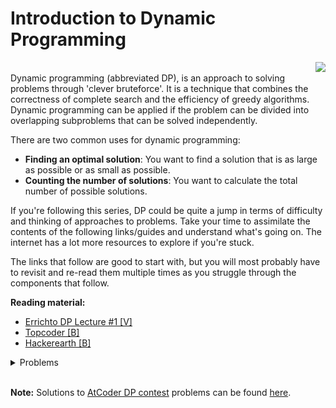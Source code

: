 # Introduction to Dynamic Programming
<img align="right" src="https://user-images.githubusercontent.com/55075129/130331616-68c025c3-a8b7-4f32-af08-3f706f1fcd21.jpg"/>
<br/>
Dynamic programming (abbreviated DP), is an approach to solving problems through 'clever bruteforce'. It is a technique that combines the correctness of complete search and the efficiency of greedy algorithms. Dynamic programming can
be applied if the problem can be divided into overlapping subproblems that can be solved independently.

There are two common uses for dynamic programming:
* **Finding an optimal solution**: You want to find a solution that is as large as possible or as small as possible.
* **Counting the number of solutions**: You want to calculate the total number of possible solutions.

If you're following this series, DP could be quite a jump in terms of difficulty and thinking of approaches to problems. Take your time to assimilate the contents of the following links/guides and understand what's going on. The internet has a lot more resources to explore if you're stuck.

The links that follow are good to start with, but you will most probably have to revisit and re-read them multiple times as you struggle through the components that follow.

**Reading material:**
* [Errichto DP Lecture #1 [V]](https://www.youtube.com/watch?v=YBSt1jYwVfU)
* [Topcoder [B]](https://www.topcoder.com/community/competitive-programming/tutorials/dynamic-programming-from-novice-to-advanced/)
* [Hackerearth [B]](https://www.hackerearth.com/practice/algorithms/dynamic-programming/introduction-to-dynamic-programming-1/tutorial/)

<details>
<summary>Problems</summary>
<ul>
    <li><a href="https://atcoder.jp/contests/dp/tasks/dp_a">AtCoder DP A</a></li>
    <li><a href="https://atcoder.jp/contests/dp/tasks/dp_b">AtCoder DP B</a></li>
    <li><a href="https://atcoder.jp/contests/dp/tasks/dp_c">AtCoder DP C</a></li>
</ul>
</details>
<br/>

**Note:** Solutions to [AtCoder DP contest](https://atcoder.jp/contests/dp/tasks) problems can be found [here](https://www.youtube.com/watch?v=FAQxdm0bTaw).